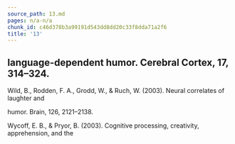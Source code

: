 ```yaml
---
source_path: 13.md
pages: n/a-n/a
chunk_id: c46d378b3a99191d543dd8dd20c33f8dda71a2f6
title: '13'
---
```

## language-dependent humor. Cerebral Cortex, 17, 314–324.

Wild, B., Rodden, F. A., Grodd, W., & Ruch, W. (2003). Neural correlates of laughter and

humor. Brain, 126, 2121–2138.

Wycoff, E. B., & Pryor, B. (2003). Cognitive processing, creativity, apprehension, and the
